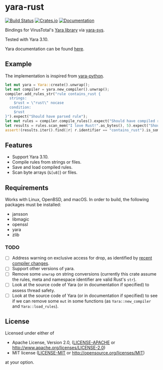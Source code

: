 # yara-rust

[![Build Status](https://travis-ci.org/Hugal31/yara-rust.svg?branch=master)](https://travis-ci.org/Hugal31/yara-rust)
[![Crates.io](https://img.shields.io/crates/v/yara.svg)](https://crates.io/crates/yara)
[![Documentation](https://docs.rs/yara/badge.svg)](https://docs.rs/yara)

Bindings for VirusTotal's [Yara library](https://github.com/VirusTotal/yara) via [yara-sys](https://crates.io/crates/yara-sys).

Tested with Yara 3.10.

Yara documentation can be found [here](https://yara.readthedocs.io/en/v3.10.0/index.html).

## Example

The implementation is inspired from [yara-python](https://github.com/VirusTotal/yara-python).

```rust
let mut yara = Yara::create().unwrap();
let mut compiler = yara.new_compiler().unwrap();
compiler.add_rules_str("rule contains_rust {
  strings:
    $rust = \"rust\" nocase
  condition:
    $rust
}").expect("Should have parsed rule");
let mut rules = compiler.compile_rules().expect("Should have compiled rules");
let results = rules.scan_mem("I love Rust!".as_bytes(), 5).expect("Should have scanned");
assert!(results.iter().find(|r| r.identifier == "contains_rust").is_some());
```

## Features

* Support Yara 3.10.
* Compile rules from strings or files.
* Save and load compiled rules.
* Scan byte arrays (`&[u8]`) or files.

## Requirements

Works with Linux, OpenBSD, and macOS. In order to build, the following packages must be installed:
* jansson
* libmagic
* openssl
* yara
* zlib

### TODO

- [ ] Address warning on exclusive access for drop, as identified by [recent compiler changes](https://github.com/rust-lang/rust/issues/31567).
- [ ] Support other versions of yara.
- [ ] Remove some `unwrap` on string conversions (currently this crate assume the rules, meta and namespace identifier are valid Rust's `str`).
- [ ] Look at the source code of Yara (or in documentation if specified) to assess thread safety.
- [ ] Look at the source code of Yara (or in documentation if specified) to see if we can remove some `mut` in some functions (as `Yara::new_compiler` and `Yara::load_rules`).

## License

Licensed under either of

 * Apache License, Version 2.0, ([LICENSE-APACHE](LICENSE-APACHE) or http://www.apache.org/licenses/LICENSE-2.0)
 * MIT license ([LICENSE-MIT](LICENSE-MIT) or http://opensource.org/licenses/MIT)

at your option.

